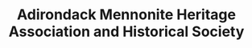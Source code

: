 ---
layout: repo
title: "Adirondack Mennonite Heritage Association and Historical Society"
id: 19514
permalink: repos/19514/
---